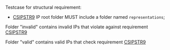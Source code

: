 Testcase for structural requirement:

- [CSIPSTR9](https://dilcisboard.github.io/E-ARK-CSIP/specification/implementation/structure/#CSIPSTR9)
    IP root folder MUST include a folder named `representations`;

Folder "invalid" contains invalid IPs that violate against requirement [CSIPSTR9](https://dilcisboard.github.io/E-ARK-CSIP/specification/implementation/structure/#CSIPSTR9)

Folder "valid" contains valid IPs that check requirement [CSIPSTR9](https://dilcisboard.github.io/E-ARK-CSIP/specification/implementation/structure/#CSIPSTR9)
